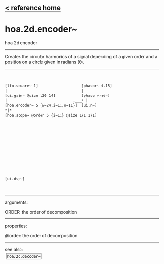 [< reference home](index.html)
---

# hoa.2d.encoder~


hoa 2d encoder

---

Creates the circular harmonics of a signal depending of a given order and a
            position on a circle given in radians (θ).
<br>


---


```


[lfo.square~ 1]                    [phasor~ 0.15]
|                                  |
[ui.gain~ @size 120 14]            [phase->rad~]
|                              .___/ |
[hoa.encoder~ 5 {w=24,i=11,o=11}]  [ui.n~]
*|*
[hoa.scope~ @order 5 {i=11} @size 171 171]












[ui.dsp~]

            
```

---
arguments:

ORDER: the order of
            decomposition<br>

---
properties:

@order: the order of decomposition<br>

---
see also:<br>
[![hoa.2d.decoder~](img/object_hoa.2d.decoder~.png)](hoa.2d.decoder~.html)
